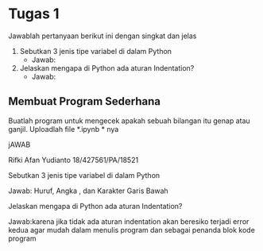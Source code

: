 # Tugas 1

Jawablah pertanyaan berikut ini dengan singkat dan jelas
1. Sebutkan 3 jenis tipe variabel di dalam Python
    * Jawab: 
2. Jelaskan mengapa di Python ada aturan Indentation?
    * Jawab:
    
## Membuat Program Sederhana

Buatlah program untuk mengecek apakah sebuah bilangan itu genap atau ganjil. Uploadlah file *.ipynb * nya

jAWAB

Rifki Afan Yudianto
18/427561/PA/18521

Sebutkan 3 jenis tipe variabel di dalam Python

Jawab: Huruf, Angka , dan Karakter Garis Bawah


Jelaskan mengapa di Python ada aturan Indentation?

Jawab:karena jika tidak ada aturan indentation akan beresiko terjadi error
      kedua agar mudah dalam menulis program dan sebagai penanda blok kode program
